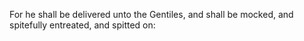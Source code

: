 For he shall be delivered unto the Gentiles, and shall be mocked, and spitefully entreated, and spitted on:
